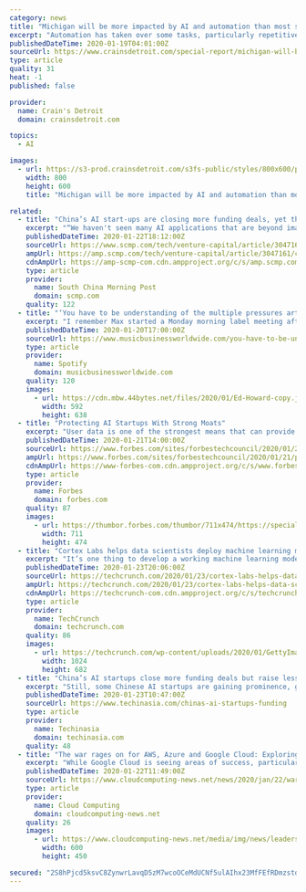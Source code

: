 ```yaml
---
category: news
title: "Michigan will be more impacted by AI and automation than most states. Are we ready?"
excerpt: "Automation has taken over some tasks, particularly repetitive ones, but it hasn't exactly reduced the number of employees businesses need. In many different industries and job functions, automation and AI are making work easier and more efficient — in some cases driving growth that's spurring companies to hire more people. But are metro ..."
publishedDateTime: 2020-01-19T04:01:00Z
sourceUrl: https://www.crainsdetroit.com/special-report/michigan-will-be-more-impacted-ai-and-automation-most-states-are-we-ready
type: article
quality: 31
heat: -1
published: false

provider:
  name: Crain's Detroit
  domain: crainsdetroit.com

topics:
  - AI

images:
  - url: https://s3-prod.crainsdetroit.com/s3fs-public/styles/800x600/public/ai%20workforce-main_i.jpg
    width: 800
    height: 600
    title: "Michigan will be more impacted by AI and automation than most states. Are we ready?"

related:
  - title: "China’s AI start-ups are closing more funding deals, yet they’re still attracting less money than the US"
    excerpt: "“We haven't seen many AI applications that are beyond imagination, most are used in surveillance cameras.” become a world leader in the field by 2030 . Beijing-based chip designer Horizon Robotics, for example, was one of 24 AI startups worldwide to reach unicorn status last year, joining the ranks of privately held companies valued at over ..."
    publishedDateTime: 2020-01-22T18:12:00Z
    sourceUrl: https://www.scmp.com/tech/venture-capital/article/3047161/chinas-ai-start-ups-are-closing-more-funding-deals-yet-theyre
    ampUrl: https://amp.scmp.com/tech/venture-capital/article/3047161/chinas-ai-start-ups-are-closing-more-funding-deals-yet-theyre
    cdnAmpUrl: https://amp-scmp-com.cdn.ampproject.org/c/s/amp.scmp.com/tech/venture-capital/article/3047161/chinas-ai-start-ups-are-closing-more-funding-deals-yet-theyre
    type: article
    provider:
      name: South China Morning Post
      domain: scmp.com
    quality: 122
  - title: "‘You have to be understanding of the multiple pressures artists are under.’"
    excerpt: "I remember Max started a Monday morning label meeting after I joined and it was like, ‘Oh, everyone can get together and talk about everything going on across Atlantic ... which was in a weird format at the time, and You Need Me had come out on YouTube as a live performance on SBTV. “Anyone who could put together that A-Team video ..."
    publishedDateTime: 2020-01-20T17:00:00Z
    sourceUrl: https://www.musicbusinessworldwide.com/you-have-to-be-understanding-of-the-multiple-pressures-artists-are-under/
    type: article
    provider:
      name: Spotify
      domain: musicbusinessworldwide.com
    quality: 120
    images:
      - url: https://cdn.mbw.44bytes.net/files/2020/01/Ed-Howard-copy.jpg
        width: 592
        height: 638
  - title: "Protecting AI Startups With Strong Moats"
    excerpt: "User data is one of the strongest means that can provide modern digital businesses with a lasting competitive advantage."
    publishedDateTime: 2020-01-21T14:00:00Z
    sourceUrl: https://www.forbes.com/sites/forbestechcouncil/2020/01/21/protecting-ai-startups-with-strong-moats/
    ampUrl: https://www.forbes.com/sites/forbestechcouncil/2020/01/21/protecting-ai-startups-with-strong-moats/amp/
    cdnAmpUrl: https://www-forbes-com.cdn.ampproject.org/c/s/www.forbes.com/sites/forbestechcouncil/2020/01/21/protecting-ai-startups-with-strong-moats/amp/
    type: article
    provider:
      name: Forbes
      domain: forbes.com
    quality: 87
    images:
      - url: https://thumbor.forbes.com/thumbor/711x474/https://specials-images.forbesimg.com/dam/imageserve/1056983494/960x0.jpg?fit=scale
        width: 711
        height: 474
  - title: "Cortex Labs helps data scientists deploy machine learning models in the cloud"
    excerpt: "It’s one thing to develop a working machine learning model, it’s another to put it to work in an application. Cortex Labs is an early-stage startup with some open-source tooling designed to help data scientists take that last step. The company’s founders were students at Berkeley when they observed that one of the problems around creating ..."
    publishedDateTime: 2020-01-23T20:06:00Z
    sourceUrl: https://techcrunch.com/2020/01/23/cortex-labs-helps-data-scientists-deploy-machine-learning-models-in-the-cloud/
    ampUrl: https://techcrunch.com/2020/01/23/cortex-labs-helps-data-scientists-deploy-machine-learning-models-in-the-cloud/amp/
    cdnAmpUrl: https://techcrunch-com.cdn.ampproject.org/c/s/techcrunch.com/2020/01/23/cortex-labs-helps-data-scientists-deploy-machine-learning-models-in-the-cloud/amp/
    type: article
    provider:
      name: TechCrunch
      domain: techcrunch.com
    quality: 86
    images:
      - url: https://techcrunch.com/wp-content/uploads/2020/01/GettyImages-1136663877.jpg?w=1024
        width: 1024
        height: 682
  - title: "China’s AI startups close more funding deals but raise less money, report reveals"
    excerpt: "Still, some Chinese AI startups are gaining prominence, giving hope to the country’s ambitions to become a world leader in the field by 2030. Beijing-based chip designer Horizon Robotics, for example, was one of 24 AI startups worldwide to reach unicorn status last year, joining the ranks of privately held companies valued at over US$1 billion."
    publishedDateTime: 2020-01-23T10:47:00Z
    sourceUrl: https://www.techinasia.com/chinas-ai-startups-funding
    type: article
    provider:
      name: Techinasia
      domain: techinasia.com
    quality: 48
  - title: "The war rages on for AWS, Azure and Google Cloud: Exploring the battlefield and strategy for 2020"
    excerpt: "While Google Cloud is seeing areas of success, particularly among high level services around machine learning, there’s a longer game at play According to a recent study from Goldman Sachs, more organisations polled were using Azure for cloud infrastructure versus AWS. It’s worth noting that the twice-annual survey polls only 100 IT ..."
    publishedDateTime: 2020-01-22T11:49:00Z
    sourceUrl: https://www.cloudcomputing-news.net/news/2020/jan/22/war-rages-aws-azure-and-google-cloud-exploring-battlefield-and-strategy-2020/
    type: article
    provider:
      name: Cloud Computing
      domain: cloudcomputing-news.net
    quality: 26
    images:
      - url: https://www.cloudcomputing-news.net/media/img/news/leadership-concept-with-little-green-armed-soldier-toy-picture-id471761466.jpg.600x600_q96.png
        width: 600
        height: 450

secured: "2S8hPjcd5ksvC8ZynwrLavqD5zM7wcoOCeMdUCNf5ulAIhx23MfFEfRDmzstdk7pcWnPETmtXcZvnIjqyAVrgJdNIrcWNsbEAGzubfxQ/pojWRgKOT7tSs38G+yOvr5pUtCv/501KvRKMGG7uAHws6tvF+bNF+4+eGb1OjsVica+vgsqTeaulIadMkKOYkULnK5C2OEb/QfbicHbEzeNOsYOCszme8B+A7A8db9NIxK7eziV5MjaTwPVuo6ET1bi51ANBDGqd/nT4tv55Owqr6rsSoqa9mwbO/u9D+zowDhGHweosusyDQLOK2pB0G8wjfe4rzX+cuhhyEkItyF20HF0P4OWzckRG/bJzRSFqdYWQtsTpCuQMu6xKhfYvb7kS5aH3Ou+/gLFexOfVD95nkcUsyZs9juDjvPdaMVaUhFI1iTmt8ZArv2zouBFQ4f/S2BT/H4y+otzBRvsq0MSRA==;HDP8EmHHzrKPWDXldLcOhQ=="
---
```



